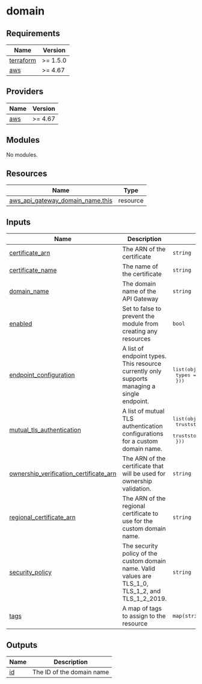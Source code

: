 # domain

<!-- BEGINNING OF PRE-COMMIT-TERRAFORM DOCS HOOK -->
## Requirements

| Name | Version |
|------|---------|
| <a name="requirement_terraform"></a> [terraform](#requirement\_terraform) | >= 1.5.0 |
| <a name="requirement_aws"></a> [aws](#requirement\_aws) | >= 4.67 |

## Providers

| Name | Version |
|------|---------|
| <a name="provider_aws"></a> [aws](#provider\_aws) | >= 4.67 |

## Modules

No modules.

## Resources

| Name | Type |
|------|------|
| [aws_api_gateway_domain_name.this](https://registry.terraform.io/providers/hashicorp/aws/latest/docs/resources/api_gateway_domain_name) | resource |

## Inputs

| Name | Description | Type | Default | Required |
|------|-------------|------|---------|:--------:|
| <a name="input_certificate_arn"></a> [certificate\_arn](#input\_certificate\_arn) | The ARN of the certificate | `string` | `null` | no |
| <a name="input_certificate_name"></a> [certificate\_name](#input\_certificate\_name) | The name of the certificate | `string` | `null` | no |
| <a name="input_domain_name"></a> [domain\_name](#input\_domain\_name) | The domain name of the API Gateway | `string` | n/a | yes |
| <a name="input_enabled"></a> [enabled](#input\_enabled) | Set to false to prevent the module from creating any resources | `bool` | `true` | no |
| <a name="input_endpoint_configuration"></a> [endpoint\_configuration](#input\_endpoint\_configuration) | A list of endpoint types. This resource currently only supports managing a single endpoint. | <pre>list(object({<br>    types = list(string)<br>  }))</pre> | `[]` | no |
| <a name="input_mutual_tls_authentication"></a> [mutual\_tls\_authentication](#input\_mutual\_tls\_authentication) | A list of mutual TLS authentication configurations for a custom domain name. | <pre>list(object({<br>    truststore_uri     = string<br>    truststore_version = string<br>  }))</pre> | `[]` | no |
| <a name="input_ownership_verification_certificate_arn"></a> [ownership\_verification\_certificate\_arn](#input\_ownership\_verification\_certificate\_arn) | The ARN of the certificate that will be used for ownership validation. | `string` | `null` | no |
| <a name="input_regional_certificate_arn"></a> [regional\_certificate\_arn](#input\_regional\_certificate\_arn) | The ARN of the regional certificate to use for the custom domain name. | `string` | `null` | no |
| <a name="input_security_policy"></a> [security\_policy](#input\_security\_policy) | The security policy of the custom domain name. Valid values are TLS\_1\_0, TLS\_1\_2, and TLS\_1\_2\_2019. | `string` | `null` | no |
| <a name="input_tags"></a> [tags](#input\_tags) | A map of tags to assign to the resource | `map(string)` | `{}` | no |

## Outputs

| Name | Description |
|------|-------------|
| <a name="output_id"></a> [id](#output\_id) | The ID of the domain name |
<!-- END OF PRE-COMMIT-TERRAFORM DOCS HOOK -->
